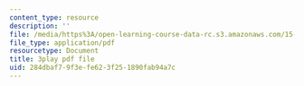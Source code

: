 ```yaml
---
content_type: resource
description: ''
file: /media/https%3A/open-learning-course-data-rc.s3.amazonaws.com/15-s50-how-to-win-at-texas-holdem-poker-january-iap-2016/284dbaf79f3efe623f251890fab94a7c_u14ymLSF8y4.pdf
file_type: application/pdf
resourcetype: Document
title: 3play pdf file
uid: 284dbaf7-9f3e-fe62-3f25-1890fab94a7c
---
```

